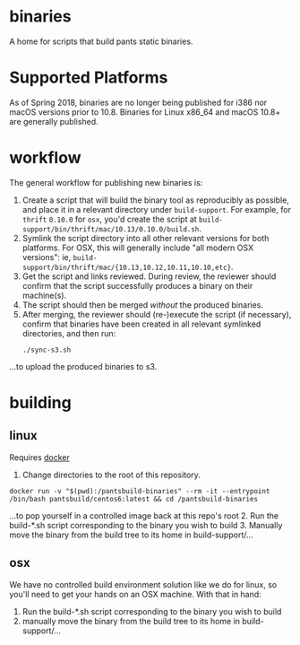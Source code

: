 binaries
========

A home for scripts that build pants static binaries.


Supported Platforms
===================

As of Spring 2018, binaries are no longer being published for i386 nor macOS versions prior to 10.8.
Binaries for Linux x86_64 and macOS 10.8+ are generally published.

workflow
========

The general workflow for publishing new binaries is:

1. Create a script that will build the binary tool as reproducibly as possible, and place
   it in a relevant directory under `build-support`. For example, for `thrift` `0.10.0` for `osx`,
   you'd create the script at `build-support/bin/thrift/mac/10.13/0.10.0/build.sh`.
2. Symlink the script directory into all other relevant versions for both platforms. For OSX, this
   will generally include "all modern OSX versions": ie,
   `build-support/bin/thrift/mac/{10.13,10.12,10.11,10.10,etc}`.
3. Get the script and links reviewed. During review, the reviewer should confirm that the script
   successfully produces a binary on their machine(s).
4. The script should then be merged _without_ the produced binaries.
5. After merging, the reviewer should (re-)execute the script (if necessary), confirm that binaries
   have been created in all relevant symlinked directories, and then run:
     ```
     ./sync-s3.sh
     ```
  ...to upload the produced binaries to s3.

building
========

linux
-----

Requires [docker](https://www.docker.com/)

1. Change directories to the root of this repository.
  ```
  docker run -v "$(pwd):/pantsbuild-binaries" --rm -it --entrypoint /bin/bash pantsbuild/centos6:latest && cd /pantsbuild-binaries
  ```
  ...to pop yourself in a controlled image back at this repo's root
2. Run the build-\*.sh script corresponding to the binary you wish to build
3. Manually move the binary from the build tree to its home in build-support/...

osx
---

We have no controlled build environment solution like we do for linux, so you'll need to get your hands on an OSX machine.  With that in hand:

1. Run the build-\*.sh script corresponding to the binary you wish to build
2. manually move the binary from the build tree to its home in build-support/...


